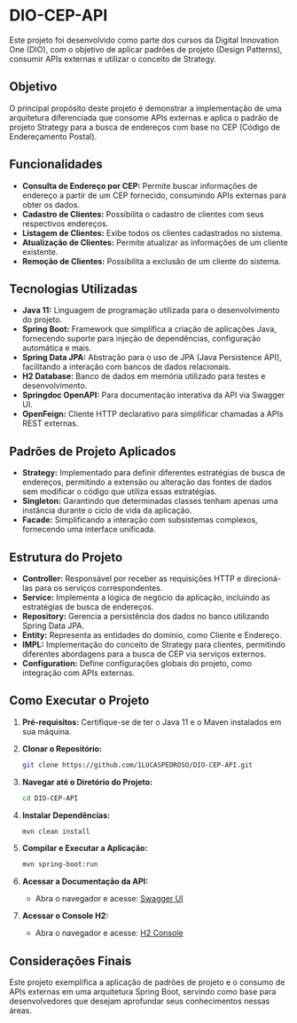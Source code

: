 # DIO-CEP-API

Este projeto foi desenvolvido como parte dos cursos da Digital Innovation One (DIO), com o objetivo de aplicar padrões de projeto (Design Patterns), consumir APIs externas e utilizar o conceito de Strategy.

## Objetivo

O principal propósito deste projeto é demonstrar a implementação de uma arquitetura diferenciada que consome APIs externas e aplica o padrão de projeto Strategy para a busca de endereços com base no CEP (Código de Endereçamento Postal).

## Funcionalidades

- **Consulta de Endereço por CEP:** Permite buscar informações de endereço a partir de um CEP fornecido, consumindo APIs externas para obter os dados.
- **Cadastro de Clientes:** Possibilita o cadastro de clientes com seus respectivos endereços.
- **Listagem de Clientes:** Exibe todos os clientes cadastrados no sistema.
- **Atualização de Clientes:** Permite atualizar as informações de um cliente existente.
- **Remoção de Clientes:** Possibilita a exclusão de um cliente do sistema.

## Tecnologias Utilizadas

- **Java 11:** Linguagem de programação utilizada para o desenvolvimento do projeto.
- **Spring Boot:** Framework que simplifica a criação de aplicações Java, fornecendo suporte para injeção de dependências, configuração automática e mais.
- **Spring Data JPA:** Abstração para o uso de JPA (Java Persistence API), facilitando a interação com bancos de dados relacionais.
- **H2 Database:** Banco de dados em memória utilizado para testes e desenvolvimento.
- **Springdoc OpenAPI:** Para documentação interativa da API via Swagger UI.
- **OpenFeign:** Cliente HTTP declarativo para simplificar chamadas a APIs REST externas.

## Padrões de Projeto Aplicados

- **Strategy:** Implementado para definir diferentes estratégias de busca de endereços, permitindo a extensão ou alteração das fontes de dados sem modificar o código que utiliza essas estratégias.
- **Singleton:** Garantindo que determinadas classes tenham apenas uma instância durante o ciclo de vida da aplicação.
- **Facade:** Simplificando a interação com subsistemas complexos, fornecendo uma interface unificada.

## Estrutura do Projeto

- **Controller:** Responsável por receber as requisições HTTP e direcioná-las para os serviços correspondentes.
- **Service:** Implementa a lógica de negócio da aplicação, incluindo as estratégias de busca de endereços.
- **Repository:** Gerencia a persistência dos dados no banco utilizando Spring Data JPA.
- **Entity:** Representa as entidades do domínio, como Cliente e Endereço.
- **IMPL:** Implementação do conceito de Strategy para clientes, permitindo diferentes abordagens para a busca de CEP via serviços externos.
- **Configuration:** Define configurações globais do projeto, como integração com APIs externas.

## Como Executar o Projeto

1. **Pré-requisitos:** Certifique-se de ter o Java 11 e o Maven instalados em sua máquina.
2. **Clonar o Repositório:**
   ```bash
   git clone https://github.com/1LUCASPEDROSO/DIO-CEP-API.git
   ```
3. **Navegar até o Diretório do Projeto:**
   ```bash
   cd DIO-CEP-API
   ```
4. **Instalar Dependências:**
   ```bash
   mvn clean install
   ```
5. **Compilar e Executar a Aplicação:**
   ```bash
   mvn spring-boot:run
   ```
6. **Acessar a Documentação da API:**
   - Abra o navegador e acesse: [Swagger UI](http://localhost:8080/docs)

7. **Acessar o Console H2:**
   - Abra o navegador e acesse: [H2 Console](http://localhost:8080/h2-console)

## Considerações Finais

Este projeto exemplifica a aplicação de padrões de projeto e o consumo de APIs externas em uma arquitetura Spring Boot, servindo como base para desenvolvedores que desejam aprofundar seus conhecimentos nessas áreas.

